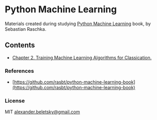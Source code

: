 # Python Machine Learning

Materials created during studying [Python Machine Learning](https://www.amazon.com/Python-Machine-Learning-Sebastian-Raschka/dp/1783555130/ref=sr_1_1?ie=UTF8&qid=1470882464&sr=8-1&keywords=python+machine+learning) book, by Sebastian Raschka.

## Contents

* [Chapter 2. Training Machine Learning Algorithms for Classication.](/notebooks/Chapter2_Train_Machine_Learning_Algorithms_For_Classification.ipynb)

### References

* [https://github.com/rasbt/python-machine-learning-book](https://github.com/rasbt/python-machine-learning-book)

### License

MIT alexander.beletsky@gmail.com
